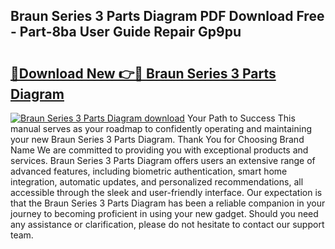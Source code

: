 ## Braun Series 3 Parts Diagram PDF Download Free - Part-8ba User Guide Repair Gp9pu

# <h2><a href="http://dfi89jj.blite.top/?on=Braun+Series+3+Parts+Diagram">🔗Download New 👉🔴 Braun Series 3 Parts Diagram</a></h2>

[![Braun Series 3 Parts Diagram download](https://i.imgur.com/lujVjoI.png)](http://dfi89jj.blite.top/?on=Braun+Series+3+Parts+Diagram)
Your Path to Success This manual serves as your roadmap to confidently operating and maintaining your new Braun Series 3 Parts Diagram. Thank You for Choosing Brand Name We are committed to providing you with exceptional products and services. Braun Series 3 Parts Diagram offers users an extensive range of advanced features, including biometric authentication, smart home integration, automatic updates, and personalized recommendations, all accessible through the sleek and user-friendly interface. Our expectation is that the Braun Series 3 Parts Diagram has been a reliable companion in your journey to becoming proficient in using your new gadget. Should you need any assistance or clarification, please do not hesitate to contact our support team.
